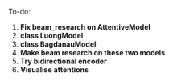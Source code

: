 To-do:
1. __Fix beam_research on AttentiveModel__
2. __class LuongModel__
3. __class BagdanauModel__
4. __Make beam research on these two models__
5. __Try bidirectional encoder__
6. __Visualise attentions__
